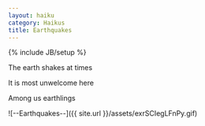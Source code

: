 ```yaml
---
layout: haiku
category: Haikus
title: Earthquakes
---
```

{% include JB/setup %}

The earth shakes at times

It is most unwelcome here

Among us earthlings


![--Earthquakes--]({{ site.url }}/assets/exrSCIegLFnPy.gif)